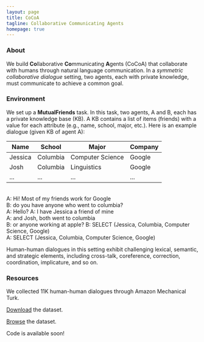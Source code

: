 ```yaml
---
layout: page
title: CoCoA 
tagline: Collaborative Communicating Agents
homepage: true
---
```


### About 

We build **Co**llaborative **Co**mmunicating **A**gents (CoCoA) that
collaborate with humans through natural language communication.
In a *symmetric collaborative dialogue* setting, two agents,
each with private knowledge, must communicate to achieve a common goal.

### Environment
We set up a **MutualFriends** task.
In this task, two agents, A and B, each has a private knowledge base (KB).
A KB contains a list of items (friends) with a value for each attribute (e.g., name, school, major, etc.).
Here is an example dialogue (given KB of agent A):

| Name        | School       | Major                | Company     |
|-------------|--------------|----------------------|-------------|
| Jessica     | Columbia     | Computer Science     | Google      |
| Josh        | Columbia     | Linguistics          | Google      |
| ...         | ...          | ...                  | ...         |

<br/>
A: Hi! Most of my friends work for Google<br/>
B: do you have anyone who went to columbia?<br/> 
A: Hello?
A: I have Jessica a friend of mine<br/>
A: and Josh, both went to columbia<br/>
B: or anyone working at apple?
B: SELECT (Jessica, Columbia, Computer Science, Google)<br/>
A: SELECT (Jessica, Columbia, Computer Science, Google)<br/>

Human-human dialogues in this setting exhibit challenging lexical, semantic, and strategic elements,
including cross-talk, coreference, correction, coordination, implicature, and so on.

### Resources

We collected 11K human-human dialogues through Amazon Mechanical Turk.

[Download](https://worksheets.codalab.org/bundles/0x5a4cefea7fd443cea15aa532bb8fcd67/) the dataset.

[Browse](https://worksheets.codalab.org/rest/bundles/0xebbaddf18b524be69e66ac6c40a82428/contents/blob/chat_viewer/chat.html) the dataset.

Code is available soon!
